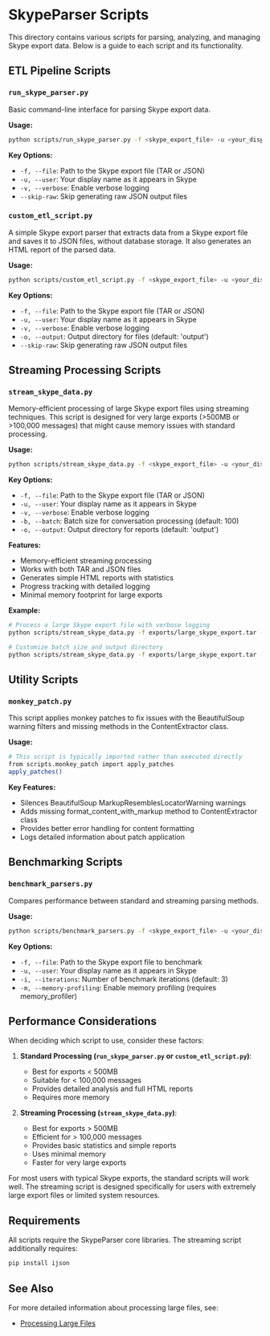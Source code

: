 # SkypeParser Scripts

This directory contains various scripts for parsing, analyzing, and managing Skype export data. Below is a guide to each script and its functionality.

## ETL Pipeline Scripts

### `run_skype_parser.py`
Basic command-line interface for parsing Skype export data.

**Usage:**
```bash
python scripts/run_skype_parser.py -f <skype_export_file> -u <your_display_name>
```

**Key Options:**
- `-f, --file`: Path to the Skype export file (TAR or JSON)
- `-u, --user`: Your display name as it appears in Skype
- `-v, --verbose`: Enable verbose logging
- `--skip-raw`: Skip generating raw JSON output files

### `custom_etl_script.py`
A simple Skype export parser that extracts data from a Skype export file and saves it to JSON files, without database storage. It also generates an HTML report of the parsed data.

**Usage:**
```bash
python scripts/custom_etl_script.py -f <skype_export_file> -u <your_display_name> -v
```

**Key Options:**
- `-f, --file`: Path to the Skype export file (TAR or JSON)
- `-u, --user`: Your display name as it appears in Skype
- `-v, --verbose`: Enable verbose logging
- `-o, --output`: Output directory for files (default: 'output')
- `--skip-raw`: Skip generating raw JSON output files

## Streaming Processing Scripts

### `stream_skype_data.py`
Memory-efficient processing of large Skype export files using streaming techniques. This script is designed for very large exports (>500MB or >100,000 messages) that might cause memory issues with standard processing.

**Usage:**
```bash
python scripts/stream_skype_data.py -f <skype_export_file> -u <your_display_name> -v
```

**Key Options:**
- `-f, --file`: Path to the Skype export file (TAR or JSON)
- `-u, --user`: Your display name as it appears in Skype
- `-v, --verbose`: Enable verbose logging
- `-b, --batch`: Batch size for conversation processing (default: 100)
- `-o, --output`: Output directory for reports (default: 'output')

**Features:**
- Memory-efficient streaming processing
- Works with both TAR and JSON files
- Generates simple HTML reports with statistics
- Progress tracking with detailed logging
- Minimal memory footprint for large exports

**Example:**
```bash
# Process a large Skype export file with verbose logging
python scripts/stream_skype_data.py -f exports/large_skype_export.tar -u "Jane Doe" -v

# Customize batch size and output directory
python scripts/stream_skype_data.py -f exports/large_skype_export.tar -u "Jane Doe" -b 500 -o custom_output
```

## Utility Scripts

### `monkey_patch.py`
This script applies monkey patches to fix issues with the BeautifulSoup warning filters and missing methods in the ContentExtractor class.

**Usage:**
```bash
# This script is typically imported rather than executed directly
from scripts.monkey_patch import apply_patches
apply_patches()
```

**Key Features:**
- Silences BeautifulSoup MarkupResemblesLocatorWarning warnings
- Adds missing format_content_with_markup method to ContentExtractor class
- Provides better error handling for content formatting
- Logs detailed information about patch application

## Benchmarking Scripts

### `benchmark_parsers.py`
Compares performance between standard and streaming parsing methods.

**Usage:**
```bash
python scripts/benchmark_parsers.py -f <skype_export_file> -u <your_display_name>
```

**Key Options:**
- `-f, --file`: Path to the Skype export file to benchmark
- `-u, --user`: Your display name as it appears in Skype
- `-i, --iterations`: Number of benchmark iterations (default: 3)
- `-m, --memory-profiling`: Enable memory profiling (requires memory_profiler)

## Performance Considerations

When deciding which script to use, consider these factors:

1. **Standard Processing (`run_skype_parser.py` or `custom_etl_script.py`)**:
   - Best for exports < 500MB
   - Suitable for < 100,000 messages
   - Provides detailed analysis and full HTML reports
   - Requires more memory

2. **Streaming Processing (`stream_skype_data.py`)**:
   - Best for exports > 500MB
   - Efficient for > 100,000 messages
   - Provides basic statistics and simple reports
   - Uses minimal memory
   - Faster for very large exports

For most users with typical Skype exports, the standard scripts will work well. The streaming script is designed specifically for users with extremely large export files or limited system resources.

## Requirements

All scripts require the SkypeParser core libraries. The streaming script additionally requires:

```bash
pip install ijson
```

## See Also

For more detailed information about processing large files, see:
- [Processing Large Files](../docs/user_guide/processing_large_files.md)
